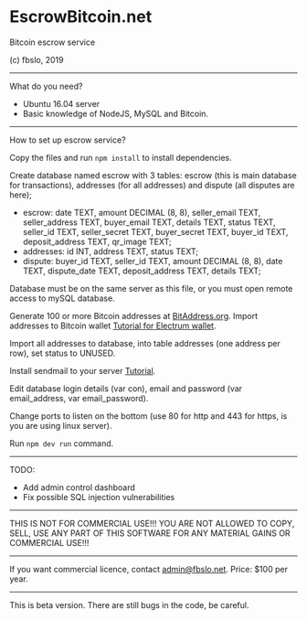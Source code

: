 # EscrowBitcoin.net
Bitcoin escrow service

(c) fbslo, 2019

---

What do you need?

- Ubuntu 16.04 server
- Basic knowledge of NodeJS, MySQL and Bitcoin.

---

How to set up escrow service?


Copy the files and run `npm install` to install dependencies.

Create database named escrow with 3 tables: escrow (this is main database for transactions), addresses (for all addresses) and dispute (all disputes are here);

- escrow: date TEXT, amount DECIMAL (8, 8), seller_email TEXT, seller_address TEXT, buyer_email TEXT, details TEXT, status TEXT, seller_id TEXT, seller_secret TEXT, buyer_secret TEXT, buyer_id TEXT, deposit_address TEXT, qr_image TEXT;
- addresses: id INT, address TEXT, status TEXT;
- dispute:  buyer_id TEXT, seller_id TEXT, amount DECIMAL (8, 8), date TEXT, dispute_date TEXT, deposit_address TEXT, details TEXT;

Database must be on the same server as this file, or you must open remote access to mySQL database.

Generate 100 or more Bitcoin addresses at [BitAddress.org](https://www.bitaddress.org). Import addresses to Bitcoin wallet [Tutorial for Electrum wallet](https://bitcoinelectrum.com/importing-your-private-keys-into-electrum/).

Import all addresses to database, into table addresses (one address per row), set status to UNUSED.

Install sendmail to your server [Tutorial](https://tecadmin.net/install-sendmail-on-ubuntu/).

Edit database login details (var con), email and password (var email_address, var email_password).

Change ports to listen on the bottom (use 80 for http and 443 for https, is you are using linux server).

Run `npm dev run` command.

---

TODO:
- Add admin control dashboard
- Fix possible SQL injection vulnerabilities


---

THIS IS NOT FOR COMMERCIAL USE!!! YOU ARE NOT ALLOWED TO COPY, SELL, USE ANY PART OF THIS SOFTWARE FOR ANY MATERIAL GAINS OR COMMERCIAL USE!!!

---

If you want commercial licence, contact admin@fbslo.net. 
Price: $100 per year.

---

This is beta version. There are still bugs in the code, be careful.
